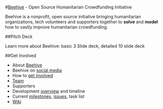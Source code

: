 #[Beehive](http://beehivengo.github.io/Beehive/) - Open Source Humanitarian Crowdfunding Initiative

Beehive is a nonprofit, open source initiative bringing humanitarian organizations, tech volunteers and supporters together to **solve** and **model** how to vastly improve humanitarian crowdfunding.

##Pitch Deck

Learn more about Beehive: basic 3 Slide deck, detailed 10 slide deck

##Get Involved

* About [Beehive](https://github.com/BeehiveNGO/Beehive/wiki/Beehive)
* Beehive on [social media](https://github.com/BeehiveNGO/Beehive/wiki/Social-Media)
* How to [get involved](https://github.com/BeehiveNGO/Beehive/wiki/Get-Involved)
* [Team](https://github.com/BeehiveNGO/Beehive/wiki/Team)
* Supporters
* Development [overview](https://github.com/BeehiveNGO/Documentation/blob/master/developmentoverview.md) and timeline
* Current [milestones](https://github.com/BeehiveNGO/Beehive/milestones?with_issues=no), [issues](https://github.com/BeehiveNGO/Beehive/issues), task list
* [Wiki](https://github.com/BeehiveNGO/Beehive/wiki)
